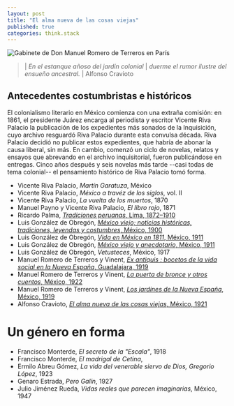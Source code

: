 ```yaml
---
layout: post
title: "El alma nueva de las cosas viejas"
published: true
categories: think.stack
---
```


![Gabinete de Don Manuel Romero de Terreros en París](https://d1lfxha3ugu3d4.cloudfront.net/images/opencollection/objects/size4/53.180.1.jpg)

> | *En el estanque añoso del jardín colonial*
> | *duerme el rumor ilustre del ensueño ancestral.*
> |                                      Alfonso Cravioto

## Antecedentes costumbristas e históricos

El colonialismo literario en México comienza con una extraña comisión: en 1861, el presidente Juárez encarga al periodista y escritor Vicente Riva Palacio la publicación de los expedientes más sonados de la Inquisición, cuyo archivo resguardó Riva Palacio durante esta convulsa década. 
Riva Palacio decidió no publicar estos expedientes, que habría de abonar la causa liberal, sin más. 
En cambio, comenzó un ciclo de novelas, relatos y ensayos que abrevando en el archivo inquisitorial, fueron publicándose en entregas.
Cinco años después y seis novelas más tarde --casi todas de tema colonial-- el pensamiento histórico de Riva Palacio tomó forma.

- Vicente Riva Palacio, *Martín Garatuza*, México 
- Vicente Riva Palacio, *México a travéz de los siglos*, vol. II
- Vicente Riva Palacio, *La vuelta de los muertos*, 1870
- Manuel Payno y Vicente Riva Palacio, *El libro rojo*, 1871
- Ricardo Palma, [*Tradiciones peruanas*, Lima, 1872–1910](https://archive.org/search.php?query=tradiciones%20peruanas)
- Luis González de Obregón, [*México viejo; noticias históricas, tradiciones, leyendas y costumbres*, México, 1900](https://archive.org/details/mxicoviejoyane00gonz/page/n4)
- Luis González de Obregón, [*Vida en México en 1811*, México, 1911](https://archive.org/details/lavidademexicoen00gonz/page/14)
- Luis González de Obregón, [*México viejo y anecdotario*, México, 1911](https://archive.org/details/mxicoviejoyane00gonz)
- Luis González de Obregón, *Vetusteces*, México, 1917
- Manuel Romero de Terreros y Vinent, [*Ex antiquis : bocetos de la vida social en la Nueva España*, Guadalajara, 1919](https://archive.org/details/exantiquisboceto00romeuoft/page/n5)
- Manuel Romero de Terreros y Vinent, [*La puerta de bronce y otros cuentos*, México, 1922]()
- Manuel Romero de Terreros y Vinent, [*Los jardines de la Nueva España*, México, 1919](https://babel.hathitrust.org/cgi/pt?id=uc1.31158006029622;view=1up;seq=10)
- Alfonso Cravioto, [*El alma nueva de las cosas viejas*, México, 1921](https://babel.hathitrust.org/cgi/pt?id=txu.059173025262872;view=1up;seq=13)

# Un género en forma

- Francisco Monterde, *El secreto de la "Escala"*, 1918
- Francisco Monterde, *El madrigal de Cetina*, 
- Ermilo Abreu Gómez, *La vida del venerable siervo de Dios, Gregorio López*, 1923
- Genaro Estrada, *Pero Galín*, 1927
- Julio Jiménez Rueda, *Vidas reales que parecen imaginarias*, México, 1947

